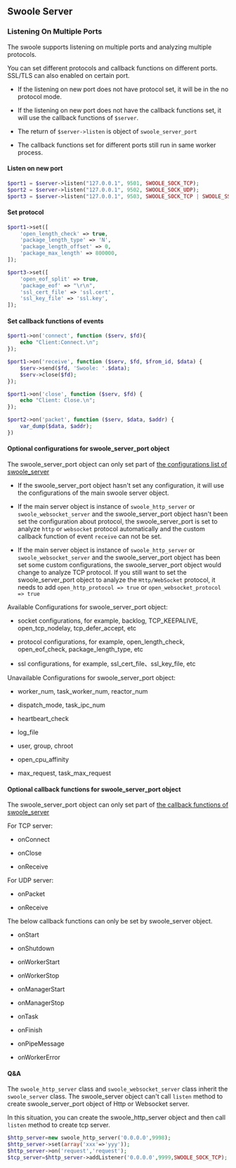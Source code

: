 ## Swoole Server

### Listening On Multiple Ports

The swoole supports listening on multiple ports and analyzing multiple protocols.

You can set different protocols and callback functions on different ports. SSL/TLS can also enabled on certain port.

- If the listening on new port does not have protocol set, it will be in the no protocol mode.

- If the listening on new port does not have the callback functions set, it will use the callback functions of `$server`.

- The return of `$server->listen` is object of `swoole_server_port`

- The callback functions set for different ports still run in same worker process.

#### Listen on new port

```php
$port1 = $server->listen("127.0.0.1", 9501, SWOOLE_SOCK_TCP);
$port2 = $server->listen("127.0.0.1", 9502, SWOOLE_SOCK_UDP);
$port3 = $server->listen("127.0.0.1", 9503, SWOOLE_SOCK_TCP | SWOOLE_SSL);
```

#### Set protocol
```php
$port1->set([
    'open_length_check' => true,
    'package_length_type' => 'N',
    'package_length_offset' => 0,
    'package_max_length' => 800000,
]);

$port3->set([
    'open_eof_split' => true,
    'package_eof' => "\r\n",
    'ssl_cert_file' => 'ssl.cert',
    'ssl_key_file' => 'ssl.key',
]);
```

#### Set callback functions of events
```php
$port1->on('connect', function ($serv, $fd){
    echo "Client:Connect.\n";
});

$port1->on('receive', function ($serv, $fd, $from_id, $data) {
    $serv->send($fd, 'Swoole: '.$data);
    $serv->close($fd);
});

$port1->on('close', function ($serv, $fd) {
    echo "Client: Close.\n";
});

$port2->on('packet', function ($serv, $data, $addr) {
    var_dump($data, $addr);
})
```

#### Optional configurations for swoole_server_port object

The swoole_server_port object can only set part of [the configurations list of swoole_server](/modules/swoole-server/configuration.md)

- If the swoole_server_port object hasn't set any configuration, it will use the configurations of the main swoole server object.

- If the main server object is instance of `swoole_http_server` or `swoole_websocket_server` and the swoole_server_port object hasn't been set the configuration about protocol, the swoole_server_port is set to analyze `http` or `websocket` protocol automatically and the custom callback function of event `receive` can not be set.

- If the main server object is instance of `swoole_http_server` or `swoole_websocket_server` and the swoole_server_port object has been set some custom configurations, the swoole_server_port object would change to analyze TCP protocol. If you still want to set the swoole_server_port object to analyze the `Http/WebSocket` protocol, it needs to add `open_http_protocol => true` or `open_websocket_protocol => true`

Available Configurations for swoole_server_port object:

- socket configurations, for example, backlog, TCP_KEEPALIVE, open_tcp_nodelay, tcp_defer_accept, etc

- protocol configurations, for example, open_length_check, open_eof_check, package_length_type, etc

- ssl configurations, for example, ssl_cert_file、ssl_key_file, etc

Unavailable Configurations for swoole_server_port object:

- worker_num, task_worker_num, reactor_num

- dispatch_mode, task_ipc_num

- heartbeart_check

- log_file

- user, group, chroot

- open_cpu_affinity

- max_request, task_max_request

#### Optional callback functions for swoole_server_port object

The swoole_server_port object can only set part of [the callback functions of swoole_server](/modules/swoole-server/callback-functions.md)

For TCP server:

- onConnect

- onClose

- onReceive

For UDP server:

- onPacket

- onReceive

The below callback functions can only be set by swoole_server object.

- onStart

- onShutdown

- onWorkerStart

- onWorkerStop

- onManagerStart

- onManagerStop

- onTask

- onFinish

- onPipeMessage

- onWorkerError

#### Q&A

The `swoole_http_server` class and `swoole_websocket_server` class inherit the `swoole_server` class. The swoole_server object can't call `listen` method to create swoole_server_port object of Http or Websocket server.

In this situation, you can create the swoole_http_server object and then call `listen` method to create tcp server.

```php
$http_server=new swoole_http_server('0.0.0.0',9998);
$http_server->set(array('xxx'=>'yyy'));
$http_server->on('request','request');
$tcp_server=$http_server->addListener('0.0.0.0',9999,SWOOLE_SOCK_TCP);
```
